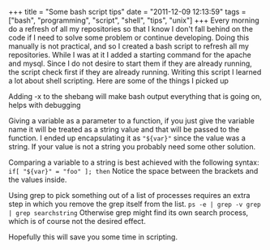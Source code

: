 +++
title = "Some bash script tips"
date = "2011-12-09 12:13:59"
tags = ["bash", "programming", "script", "shell", "tips", "unix"]
+++
Every morning do a refresh of all my repositories so that I know I don't fall
behind on the code if I need to solve some problem or continue developing.
Doing this manually is not practical, and so I created a bash script to
refresh all my repositories. While I was at it I added a starting command for
the apache and mysql. Since I do not desire to start them if they are already
running, the script check first if they are already running. Writing this
script I learned a lot about shell scripting. Here are some of the things I
picked up

Adding -x to the shebang will make bash output everything that is going on,
helps with debugging

Giving a variable as a parameter to a function, if you just give the variable
name it will be treated as a string value and that will be passed to the
function. I ended up encapsulating it as `"${var}"` since the value was a
string. If your value is not a string you probably need some other solution.

Comparing a variable to a string is best achieved with the following syntax:
`if[ "${var}" = "foo" ]; then` Notice the space between the brackets and the
values inside.

Using grep to pick something out of a list of processes requires an extra step
in which you remove the grep itself from the list. `ps -e | grep -v grep |
grep searchstring` Otherwise grep might find its own search process, which is
of course not the desired effect.

Hopefully this will save you some time in scripting.

